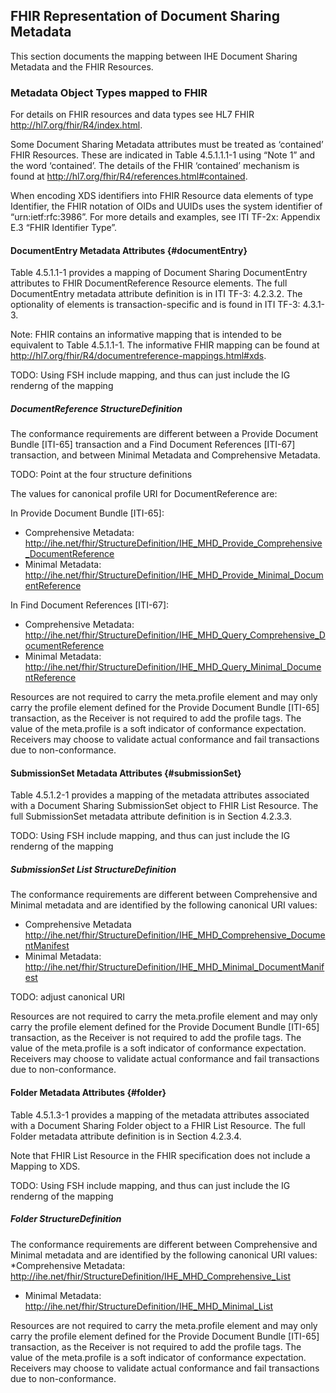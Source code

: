 <!-- metadata_maps.md {% comment %}
*****************************************************************************************
*                            WARNING: DO NOT EDIT THIS FILE                             *
*                                                                                       *
* This file is generated by SUSHI. Any edits you make to this file will be overwritten. *
*                                                                                       *
* To change the contents of this file, edit the original source file at:                *
* ig-data/input/pagecontent/metadata_maps.md                                            *
*****************************************************************************************
{% endcomment %} -->
## FHIR Representation of Document Sharing Metadata

This section documents the mapping between IHE Document Sharing Metadata and the FHIR Resources. 

### Metadata Object Types mapped to FHIR

For details on FHIR resources and data types see HL7 FHIR http://hl7.org/fhir/R4/index.html.

Some Document Sharing Metadata attributes must be treated as ‘contained’ FHIR Resources. These are indicated in Table 4.5.1.1.1-1 using “Note 1” and the word ‘contained’. The details of the FHIR ‘contained’ mechanism is found at http://hl7.org/fhir/R4/references.html#contained.

When encoding XDS identifiers into FHIR Resource data elements of type Identifier, the FHIR notation of OIDs and UUIDs uses the system identifier of “urn:ietf:rfc:3986”. For more details and examples, see ITI TF-2x: Appendix E.3 “FHIR Identifier Type”.

#### DocumentEntry Metadata Attributes {#documentEntry}

Table 4.5.1.1-1 provides a mapping of Document Sharing DocumentEntry attributes to FHIR DocumentReference Resource elements. The full DocumentEntry metadata attribute definition is in ITI TF-3: 4.2.3.2. The optionality of elements is transaction-specific and is found in ITI TF-3: 4.3.1-3.

Note: FHIR contains an informative mapping that is intended to be equivalent to Table 4.5.1.1-1. The informative FHIR mapping can be found at http://hl7.org/fhir/R4/documentreference-mappings.html#xds.

TODO: Using FSH include mapping, and thus can just include the IG renderng of the mapping

##### DocumentReference StructureDefinition
The conformance requirements are different between a Provide Document Bundle [ITI-65] transaction and a Find Document References [ITI-67] transaction, and between Minimal Metadata and Comprehensive Metadata.

TODO: Point at the four structure definitions

The values for canonical profile URI for DocumentReference are:

In Provide Document Bundle [ITI-65]:
* Comprehensive Metadata: http://ihe.net/fhir/StructureDefinition/IHE_MHD_Provide_Comprehensive_DocumentReference
* Minimal Metadata: http://ihe.net/fhir/StructureDefinition/IHE_MHD_Provide_Minimal_DocumentReference 

In Find Document References [ITI-67]:
* Comprehensive Metadata: http://ihe.net/fhir/StructureDefinition/IHE_MHD_Query_Comprehensive_DocumentReference
* Minimal Metadata: http://ihe.net/fhir/StructureDefinition/IHE_MHD_Query_Minimal_DocumentReference 


Resources are not required to carry the meta.profile element and may only carry the profile element defined for the Provide Document Bundle [ITI-65] transaction, as the Receiver is not required to add the profile tags. The value of the meta.profile is a soft indicator of conformance expectation. Receivers may choose to validate actual conformance and fail transactions due to non-conformance.

#### SubmissionSet Metadata Attributes {#submissionSet}

Table 4.5.1.2-1 provides a mapping of the metadata attributes associated with a Document Sharing SubmissionSet object to FHIR List Resource. The full SubmissionSet metadata attribute definition is in Section 4.2.3.3.

TODO: Using FSH include mapping, and thus can just include the IG renderng of the mapping

##### SubmissionSet List StructureDefinition
The conformance requirements are different between Comprehensive and Minimal metadata and are identified by the following canonical URI values: 
* Comprehensive Metadata http://ihe.net/fhir/StructureDefinition/IHE_MHD_Comprehensive_DocumentManifest
* Minimal Metadata:         http://ihe.net/fhir/StructureDefinition/IHE_MHD_Minimal_DocumentManifest

TODO: adjust canonical URI 

Resources are not required to carry the meta.profile element and may only carry the profile element defined for the Provide Document Bundle [ITI-65] transaction, as the Receiver is not required to add the profile tags. The value of the meta.profile is a soft indicator of conformance expectation. Receivers may choose to validate actual conformance and fail transactions due to non-conformance.

#### Folder Metadata Attributes {#folder}
Table 4.5.1.3-1 provides a mapping of the metadata attributes associated with a Document Sharing Folder object to a FHIR List Resource. The full Folder metadata attribute definition is in Section 4.2.3.4.

Note that FHIR List Resource in the FHIR specification does not include a Mapping to XDS.

TODO: Using FSH include mapping, and thus can just include the IG renderng of the mapping

##### Folder StructureDefinition
The conformance requirements are different between Comprehensive and Minimal metadata and are identified by the following canonical URI values:
*Comprehensive Metadata: 
http://ihe.net/fhir/StructureDefinition/IHE_MHD_Comprehensive_List
* Minimal Metadata: 
http://ihe.net/fhir/StructureDefinition/IHE_MHD_Minimal_List

Resources are not required to carry the meta.profile element and may only carry the profile element defined for the Provide Document Bundle [ITI-65] transaction, as the Receiver is not required to add the profile tags. The value of the meta.profile is a soft indicator of conformance expectation. Receivers may choose to validate actual conformance and fail transactions due to non-conformance.
